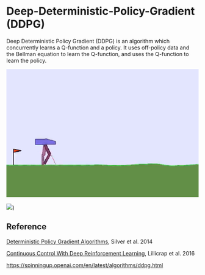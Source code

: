 # Deep-Deterministic-Policy-Gradient (DDPG)

Deep Deterministic Policy Gradient (DDPG) is an algorithm which concurrently learns a Q-function and a policy. It uses off-policy data and the Bellman equation to learn the Q-function, and uses the Q-function to learn the policy.

<img src="https://github.com/GuillaumeSachet/Deep-Deterministic-Policy-Gradient/blob/main/Pictures/BipedalWalker-v2.gif">

<img src="https://spinningup.openai.com/en/latest/_images/math/5811066e89799e65be299ec407846103fcf1f746.svg">)

## Reference

[Deterministic Policy Gradient Algorithms](http://proceedings.mlr.press/v32/silver14.pdf), Silver et al. 2014

[Continuous Control With Deep Reinforcement Learning](https://arxiv.org/abs/1509.02971), Lillicrap et al. 2016

https://spinningup.openai.com/en/latest/algorithms/ddpg.html
